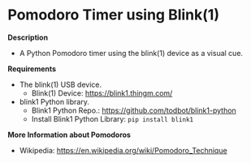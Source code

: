 # Pomodoro Timer using Blink(1)

**Description**
* A Python Pomodoro timer using the blink(1) device as a visual cue.

**Requirements**
* The blink(1) USB device.
  * Blink(1) Device: https://blink1.thingm.com/
* blink1 Python library.
  * Blink1 Python Repo.: https://github.com/todbot/blink1-python
  * Install Blink1 Python Library: `pip install blink1`

**More Information about Pomodoros**
* Wikipedia: https://en.wikipedia.org/wiki/Pomodoro_Technique
